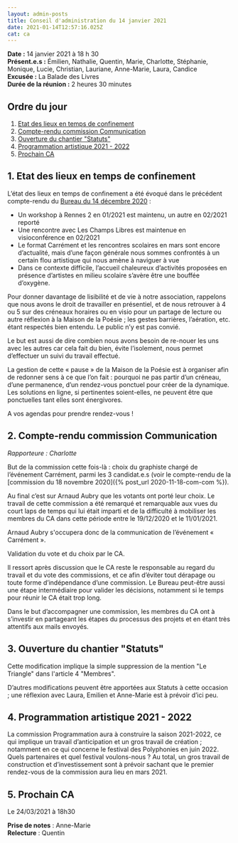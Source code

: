 ```yaml
---
layout: admin-posts
title: Conseil d'administration du 14 janvier 2021
date: 2021-01-14T12:57:16.025Z
cat: ca
---
```

**Date :** 14 janvier 2021 à 18 h 30  
**Présent.e.s :** Émilien, Nathalie, Quentin, Marie, Charlotte, Stéphanie, Monique, Lucie, Christian, Lauriane, Anne-Marie, Laura, Candice  
**Excusée :** La Balade des Livres  
**Durée de la réunion :** 2 heures 30 minutes  

## Ordre du jour

1. [Etat des lieux en temps de confinement](#confinement)
2. [Compte-rendu commission Communication](#communication)
3. [Ouverture du chantier "Statuts"](#statuts)
4. [Programmation artistique 2021 - 2022](#programmation)
5. [Prochain CA](#rdv)

## <a href="#confinement"></a> 1\. Etat des lieux en temps de confinement

L’état des lieux en temps de confinement a été évoqué dans le précédent compte-rendu du [Bureau du 14 décembre 2020]() :

*   Un workshop à Rennes 2 en 01/2021 est maintenu, un autre en 02/2021 reporté
*   Une rencontre avec Les Champs Libres est maintenue en visioconférence en 02/2021
*   Le format Carrément et les rencontres scolaires en mars sont encore d’actualité, mais d’une façon générale nous sommes confrontés à un certain flou artistique qui nous amène à naviguer à vue
*   Dans ce contexte difficile, l’accueil chaleureux d’activités proposées en présence d’artistes en milieu scolaire s’avère être une bouffée d’oxygène.

Pour donner davantage de lisibilité et de vie à notre association, rappelons que nous avons le droit de travailler en présentiel, et de nous retrouver à 4 ou 5 sur des créneaux horaires ou en visio pour un partage de lecture ou autre réflexion à la Maison de la Poésie ; les gestes barrières, l’aération, etc. étant respectés bien entendu. Le public n’y est pas convié.

Le but est aussi de dire combien nous avons besoin de re-nouer les uns avec les autres car cela fait du bien, évite l’isolement, nous permet d’effectuer un suivi du travail effectué.

La gestion de cette « pause » de la Maison de la Poésie est à organiser afin de redonner sens à ce que l’on fait : pourquoi ne pas partir d’un créneau, d’une permanence, d’un rendez-vous ponctuel pour créer de la dynamique. Les solutions en ligne, si pertinentes soient-elles, ne peuvent être que ponctuelles tant elles sont énergivores.

A vos agendas pour prendre rendez-vous !

## <a href="#communication"></a> 2\. Compte-rendu commission Communication

_Rapporteure : Charlotte_

But de la commission cette fois-là : choix du graphiste chargé de l’événement Carrément, parmi les 3 candidat.e.s (voir le compte-rendu de la [commission du 18 novembre 2020]({% post_url 2020-11-18-com-com %}).

Au final c’est sur Arnaud Aubry que les votants ont porté leur choix. Le travail de cette commission a été remarqué et remarquable aux vues du court laps de temps qui lui était imparti et de la difficulté à mobiliser les membres du CA dans cette période entre le 19/12/2020 et le 11/01/2021.

Arnaud Aubry s'occupera donc de la communication de l’événement « Carrément ».

Validation du vote et du choix par le CA.

Il ressort après discussion que le CA reste le responsable au regard du travail et du vote des commissions, et ce afin d’éviter tout dérapage ou toute forme d’indépendance d’une commission. Le Bureau peut-être aussi une étape intermédiaire pour valider les décisions, notamment si le temps pour réunir le CA était trop long.

Dans le but d’accompagner une commission, les membres du CA ont à s’investir en partageant les étapes du processus des projets et en étant très attentifs aux mails envoyés.

## <a href="#statuts"></a> 3\. Ouverture du chantier "Statuts"

Cette modification implique la simple suppression de la mention "Le Triangle" dans l'article 4 "Membres".

D’autres modifications peuvent être apportées aux Statuts à cette occasion ; une réflexion avec Laura, Emilien et Anne-Marie est à prévoir d’ici peu.

## <a href="#programmation"></a> 4\. Programmation artistique 2021 - 2022

La commission Programmation aura à construire la saison 2021-2022, ce qui implique un travail d’anticipation et un gros travail de création ; notamment en ce qui concerne le festival des Polyphonies en juin 2022\. Quels partenaires et quel festival voulons-nous ? Au total, un gros travail de construction et d’investissement sont à prévoir sachant que le premier rendez-vous de la commission aura lieu en mars 2021.

## <a href="#rdv"></a> 5\. Prochain CA

Le 24/03/2021 à 18h30

**Prise de notes** : Anne-Marie  
**Relecture** : Quentin
